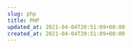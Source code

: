 ```yaml
---
slug: php
title: PHP
updated_at: 2021-04-04T20:51:09+00:00
created_at: 2021-04-04T20:51:09+00:00
---
```

